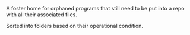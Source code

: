 A foster home for orphaned programs that still need to be put into a repo with all their associated files.

Sorted into folders based on their operational condition.
